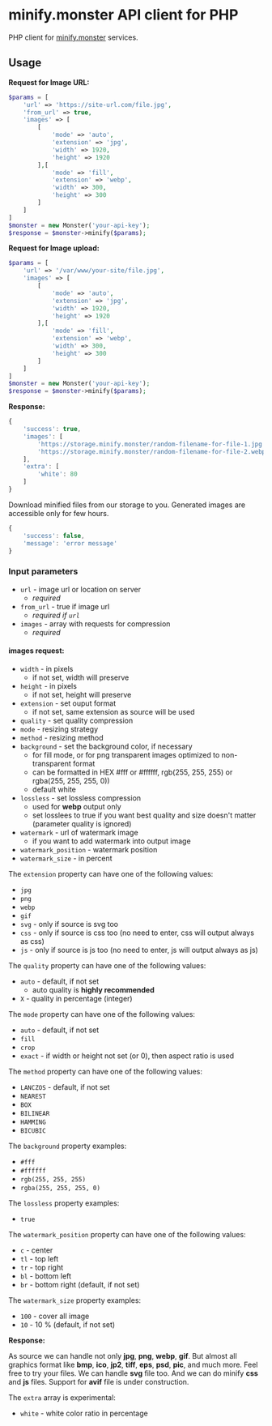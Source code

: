 # minify.monster API client for PHP

PHP client for [minify.monster](https://minify.monster) services.

## Usage

**Request for Image URL:**

````php
$params = [
	'url' => 'https://site-url.com/file.jpg',
	'from_url' => true,
	'images' => [
		[
			'mode' => 'auto',
			'extension' => 'jpg',
			'width' => 1920,
			'height' => 1920
		],[
			'mode' => 'fill',
			'extension' => 'webp',
			'width' => 300,
			'height' => 300
		]
	]
]
$monster = new Monster('your-api-key');
$response = $monster->minify($params);
````
**Request for Image upload:**

````php
$params = [
	'url' => '/var/www/your-site/file.jpg',
	'images' => [
		[
			'mode' => 'auto',
			'extension' => 'jpg',
			'width' => 1920,
			'height' => 1920
		],[
			'mode' => 'fill',
			'extension' => 'webp',
			'width' => 300,
			'height' => 300
		]
	]
]
$monster = new Monster('your-api-key');
$response = $monster->minify($params);
````

**Response:**

````js
{
	'success': true,
	'images': [
		'https://storage.minify.monster/random-filename-for-file-1.jpg',
		'https://storage.minify.monster/random-filename-for-file-2.webp'
	],
	'extra': [
		'white': 80
	]
}
````

Download minified files from our storage to you. Generated images are accessible only for few hours. 

````js
{
	'success': false,
	'message': 'error message'
}
````

### Input parameters

- `url` - image url or location on server
	- *required*
- `from_url` - true if image url
	- *required if `url`*
- `images` - array with requests for compression
	- *required*

#### images request:

- `width` - in pixels
	- if not set, width will preserve
- `height` - in pixels
	- if not set, height will preserve
- `extension` - set ouput format
	- if not set, same extension as source will be used
- `quality` - set quality compression
- `mode` - resizing strategy
- `method` - resizing method
- `background` - set the background color, if necessary
	- for fill mode, or for png transparent images optimized to non-transparent format
	- can be formatted in HEX #fff or #ffffff, rgb(255, 255, 255) or rgba(255, 255, 255, 0))
	- default white
- `lossless` - set lossless compression
	- used for **webp** output only
	- set losslees to true if you want best quality and size doesn't matter (parameter quality is ignored)
- `watermark` - url of watermark image
	- if you want to add watermark into output image
- `watermark_position` - watermark position
- `watermark_size` - in percent

The `extension` property can have one of the following values:

- `jpg`
- `png`
- `webp`
- `gif`
- `svg` - only if source is svg too
- `css` - only if source is css too (no need to enter, css will output always as css)
- `js` - only if source is js too (no need to enter, js will output always as js)

The `quality` property can have one of the following values:

- `auto` - default, if not set
	- auto quality is **highly recommended**
- `X` - quality in percentage (integer)

The `mode` property can have one of the following values:

- `auto` - default, if not set
- `fill`
- `crop`
- `exact` - if width or height not set (or 0), then aspect ratio is used

The `method` property can have one of the following values:

- `LANCZOS` - default, if not set
- `NEAREST`
- `BOX`
- `BILINEAR`
- `HAMMING`
- `BICUBIC`

The `background` property examples:

- `#fff`
- `#ffffff`
- `rgb(255, 255, 255)`
- `rgba(255, 255, 255, 0)`

The `lossless` property examples:

- `true`

The `watermark_position` property can have one of the following values:

- `c` - center
- `tl` - top left
- `tr` - top right
- `bl` - bottom left
- `br` - bottom right (default, if not set)

The `watermark_size` property examples:

- `100` - cover all image
- `10` - 10 % (default, if not set)

**Response:**

As source we can handle not only **jpg**, **png**, **webp**, **gif**. But almost all graphics format like **bmp**, **ico**, **jp2**, **tiff**, **eps**, **psd**, **pic**, and much more. Feel free to try your files.
We can handle **svg** file too.
And we can do minify **css** and **js** files.
Support for **avif** file is under construction.

The `extra` array is experimental:

- `white` - white color ratio in percentage
